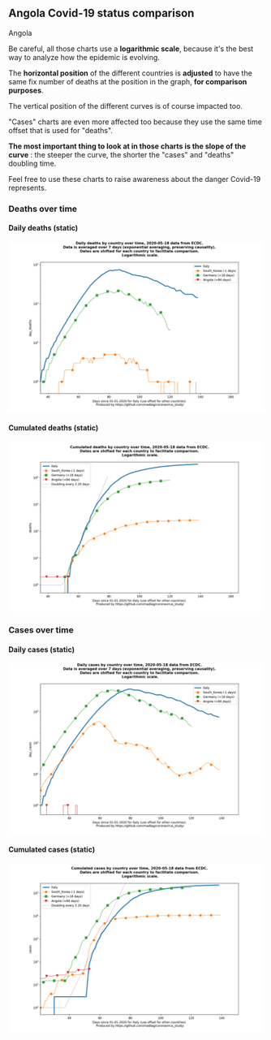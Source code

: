 ## Angola Covid-19 status comparison 

Angola



Be careful, all those charts use a **logarithmic scale**, because it's the best way to analyze how the epidemic is evolving.
 
The **horizontal position** of the different countries is **adjusted** to have the same fix number of deaths at the position in the graph, **for comparison purposes**.

The vertical position of the different curves is of course impacted too.

"Cases" charts are even more affected too because they use the same time offset that is used for "deaths".

**The most important thing to look at in those charts is the slope of the curve** : the steeper the curve, the shorter the "cases" and "deaths" doubling time.

Feel free to use these charts to raise awareness about the danger Covid-19 represents. 


 
### Deaths over time
 
#### Daily deaths (static)
![Angola covid-19 daily deaths static chart](https://raw.githubusercontent.com/madlag/coronavirus_study/master/notebooks/graphs/2020-05-18/countries/Angola/2020-05-18_Angola_day_deaths.png "Angola covid-19 day_deaths static chart")   
 
#### Cumulated deaths (static)
![Angola covid-19 cumulated deaths static chart](https://raw.githubusercontent.com/madlag/coronavirus_study/master/notebooks/graphs/2020-05-18/countries/Angola/2020-05-18_Angola_deaths.png "Angola covid-19 deaths static chart")   

 
### Cases over time
 
#### Daily cases (static)
![Angola covid-19 daily cases static chart](https://raw.githubusercontent.com/madlag/coronavirus_study/master/notebooks/graphs/2020-05-18/countries/Angola/2020-05-18_Angola_day_cases.png "Angola covid-19 day_cases static chart")   
 
#### Cumulated cases (static)
![Angola covid-19 cumulated cases static chart](https://raw.githubusercontent.com/madlag/coronavirus_study/master/notebooks/graphs/2020-05-18/countries/Angola/2020-05-18_Angola_cases.png "Angola covid-19 cases static chart")   

